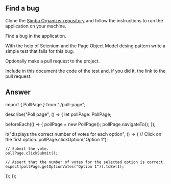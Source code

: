## Find a bug

Clone the [Simba Organizer repository](https://github.com/barais/doodlestudent/) and follow the instructions to run the application on your machine.

Find a bug in the application. 

With the help of Selenium and the Page Object Model desing pattern write a simple test that fails for this bug.

Optionally make a pull request to the project.

Include in this document the code of the test and, if you did it, the link to the pull request.

## Answer

import { PollPage } from "./poll-page";

describe("Poll page", () => {
  let pollPage: PollPage;

  beforeEach(() => {
    pollPage = new PollPage();
    pollPage.navigateTo();
  });

  it("displays the correct number of votes for each option", () => {
    // Click on the first option.
    pollPage.clickOption("Option 1");

    // Submit the vote.
    pollPage.clickSubmit();

    // Assert that the number of votes for the selected option is correct.
    expect(pollPage.getOptionVotes("Option 1")).toBe(1);
  });
});

